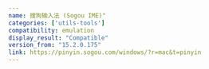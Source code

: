```yaml
---
name: 搜狗输入法 (Sogou IME)"
categories: ['utils-tools']
compatibility: emulation
display_result: "Compatible"
version_from: "15.2.0.175"
link: https://pinyin.sogou.com/windows/?r=mac&t=pinyin
---
```

